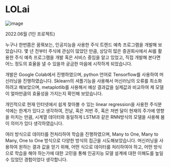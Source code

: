 # LOLai

![image](https://user-images.githubusercontent.com/97097656/199012714-a61f748c-7b41-4dc5-8c50-b2d3c9992573.png)


2022.06월 (1인 프로젝트)

누구나 한번쯤은 꿈꿔보는, 인공지능을 사용한 주식 트렌드 예측 프로그램을 개발해 보았습니다. 몇 년 전부터 주식에 관심이 많았던 만큼, 상당히 많은 증권회사에서 AI를 활용한 주식 예측 프로그램을 개발 혹은 서비스 중임을 알고 있었고, 직접 개발해 본다면 어느 정도의 효율을 낼 수 있을까 궁금한 마음에 시작하게 되었습니다.

개발은 Google Colab에서 진행하였으며, python 언어로 Tensorflow를 사용하여 머신러닝을 진행하였습니다.
Sklearn의 셔플기능을 사용해서 머신러닝의 오류를 최소화하려고 해보았으며,  metaplotlib를 사용해서 예상 결과값을 실제값과 비교하여 제 모델이 얼마만큼의 효율성을 가지는지 확인해 보았습니다.

개인적으로 현재 인터넷에서 쉽게 찾아볼 수 있는 linear regression을 사용한 주식분석에는 한계가 있다고 생각하여, 전날, 혹은 저번 주, 혹은 저번 달이 현재의 주가에 영향을 미치는 만큼, 시계열 데이터와 동일하게 LSTM과 같은 RNN방식의 모델을 사용해 봄이 의미가 있다 생각하였습니다.

여러 방식으로 데이터를 전처리하여 학습을 진행하였으며, Many to One, Many to Many, One to One 방식으로 다양한 방식의 접근을 시도해보았습니다.  머신러닝을 사용하여 원하는 결과 값을 얻기 위해, 어떤 식으로 데이터를 처리하여야 하고, 어떤 방식으로 학습을 해야 하는가에 대한 고민을 통해 인공지능 모델 설계에 대한 이해도를 높일 수 있었던 경험이었다 생각합니다.
